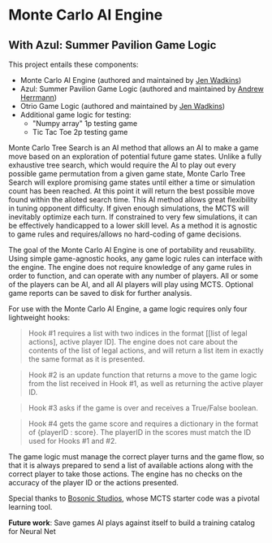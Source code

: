 # Monte Carlo AI Engine
## With Azul: Summer Pavilion Game Logic

This project entails these components:
- Monte Carlo AI Engine (authored and maintained by [Jen Wadkins](https://github.com/threnjen))
- Azul: Summer Pavilion Game Logic (authored and maintained by [Andrew Herrmann](https://github.com/aherrmann85))
- Otrio Game Logic (authored and maintained by [Jen Wadkins](https://github.com/threnjen))
- Additional game logic for testing:
  - "Numpy array" 1p testing game
  - Tic Tac Toe 2p testing game

Monte Carlo Tree Search is an AI method that allows an AI to make a game move based on an exploration of potential future game states. Unlike a fully exhaustive tree search, which would require the AI to play out every possible game permutation from a given game state, Monte Carlo Tree Search will explore promising game states until either a time or simulation count has been reached. At this point it will return the best possible move found within the alloted search time. This AI method allows great flexibility in tuning opponent difficulty. If given enough simulations, the MCTS will inevitably optimize each turn. If constrained to very few simulations, it can be effectively handicapped to a lower skill level. As a method it is agnostic to game rules and requires/allows no hard-coding of game decisions.

The goal of the Monte Carlo AI Engine is one of portability and reusability. Using simple game-agnostic hooks, any game logic rules can interface with the engine. The engine does not require knowledge of any game rules in order to function, and can operate with any number of players. All or some of the players can be AI, and all AI players will play using MCTS. Optional game reports can be saved to disk for further analysis.

For use with the Monte Carlo AI Engine, a game logic requires only four lightweight hooks:

> Hook #1 requires a list with two indices in the format [[list of legal actions], active player ID]. The engine does not care about the contents of the list of legal actions, and will return a list item in exactly the same format as it is presented.

> Hook #2 is an update function that returns a move to the game logic from the list received in Hook #1, as well as returning the active player ID.

> Hook #3 asks if the game is over and receives a True/False boolean.

> Hook #4 gets the game score and requires a dictionary in the format of {playerID : score}. The playerID in the scores must match the ID used for Hooks #1 and #2.

The game logic must manage the correct player turns and the game flow, so that it is always prepared to send a list of available actions along with the correct player to take those actions. The engine has no checks on the accuracy of the player ID or the actions presented.

Special thanks to [Bosonic Studios](https://ai-boson.github.io/mcts/), whose MCTS starter code was a pivotal learning tool.

**Future work**: Save games AI plays against itself to build a training catalog for Neural Net



